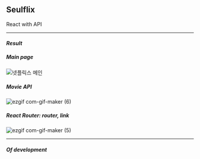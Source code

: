 ## Seulflix
React with API

------
#### ***Result***

##### Main page
![넷플릭스 메인](https://user-images.githubusercontent.com/63100352/109457690-b3821400-7a9e-11eb-9001-7775aa5bdb40.PNG)

##### Movie API 
![ezgif com-gif-maker (6)](https://user-images.githubusercontent.com/63100352/109459945-22616c00-7aa3-11eb-944f-99709dd63c80.gif)

##### React Router: router, link
![ezgif com-gif-maker (5)](https://user-images.githubusercontent.com/63100352/109459611-7ddf2a00-7aa2-11eb-958d-d6f5dbe7973d.gif)


----- 

#### ***Of development***